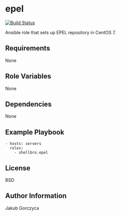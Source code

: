 epel
====

[![Build Status](https://travis-ci.org/shellbro/ansible-role-epel.svg?branch=master)](https://travis-ci.org/shellbro/ansible-role-epel)

Ansible role that sets up EPEL repository in CentOS 7.

Requirements
------------

None

Role Variables
--------------

None

Dependencies
------------

None

Example Playbook
----------------

    - hosts: servers
      roles:
        - shellbro.epel

License
-------

BSD

Author Information
------------------

Jakub Gorczyca
